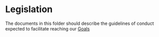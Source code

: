# Legislation

The documents in this folder should describe the guidelines of conduct expected to facilitate reaching our [Goals](../goals)
